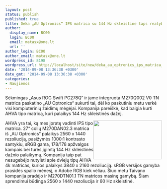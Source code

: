 ```yaml
---
layout: post
status: publish
published: true
title: Dėka „AU Optronics“ IPS matrica su 144 Hz skleistine taps realybe
author:
  display_name: BC00
  login: BC00
  email: matasx@one.lt
  url: ''
author_login: BC00
author_email: matasx@one.lt
wordpress_id: 8198
wordpress_url: http://localhost/site/new/deka_au_optronics_ips_matrica_su_144_hz_skleistine_taps_realybe/
date: '2014-09-08 13:36:38 +0300'
date_gmt: '2014-09-08 13:36:38 +0300'
categories:
- Naujienos
---
```

<p>
	Sėkmingas &bdquo;Asus ROG Swift PG278Q&ldquo; ir jame integruota M270Q002 V0 TN matrica paskatino &bdquo;AU Optronics&ldquo; sukurti tai, dėl ko paskutiniu metu verkė visi kompiuterinių žaidimų mėgėjai. Kompanija parei&scaron;kė, kad baigia kurti AHVA tipo matricą, kuri palaikys 144 Hz skleistinės dažnį.</p>
<p>
	<img alt="" src="http://technews.lt/userfiles/au-optronics-corp-logo.jpg" style="width: 220px; height: 125px; float: right;" />AHVA yra tai, ką mes įpratę vadinti IPS tipo matrica. 27&ldquo; colių M270DAN02.3 matrica i&scaron; &bdquo;AU Optronics&ldquo; palaikys 2560 x 1440 rezoliuciją, pasižymės 1000:1 kontrasto santykiu, sRGB gama, 178/178 apžvalgos kampais bei turės įgimtą 144 Hz skleistinės dažnio palaikymą. Kompanija taip pat nesugebėjo nutylėti apie dviejų tipų AHVA 4k matricas, kurios palaikys 3840 x 2160 rezoliuciją. sRGB versijos gamyba prasidės spalio mėnesį, o Adobe RGB kiek vėliau. &Scaron;iuo metu Taivano kompanija pradėjo ir M270DTN01.1 TN matricos masinę gamybą. &Scaron;iam sprendimui būdinga 2560 x 1440 rezoliucija ir 60 Hz skleistinė.</p>
